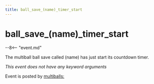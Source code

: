 ```yaml
---
title: ball_save_(name)_timer_start
---
```


# ball_save_(name)_timer_start


--8<-- "event.md"

The multiball ball save called (name) has just start its countdown
timer.

*This event does not have any keyword arguments*

Event is posted by [multiballs:](../config/multiballs.md)
